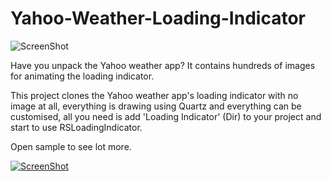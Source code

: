 Yahoo-Weather-Loading-Indicator
===============================

![ScreenShot](https://s3.amazonaws.com/cocoacontrols_production/uploads/control_image/image/1579/iOS_Simulator_Screen_shot_Aug_2__2013_12.22.36_PM.png)

Have you unpack the Yahoo weather app? It contains hundreds of images for animating the loading indicator.

This project clones the Yahoo weather app's loading indicator with no image at all, everything is drawing using Quartz and everything can be customised, all you need is add 'Loading Indicator' (Dir) to your project and start to use RSLoadingIndicator.

Open sample to see lot more.

[![ScreenShot](https://raw.github.com/GabLeRoux/WebMole/master/ressources/WebMole_Youtube_Video.png)](http://v.youku.com/v_show/id_XNTc4MDQ5MzEy.html)

